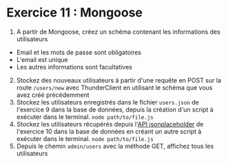 # Exercice 11 : Mongoose

1. A partir de Mongoose, créez un schéma contenant les informations des utilisateurs
- Email et les mots de passe sont obligatoires
- L'email est unique
- Les autres informations sont facultatives
2. Stockez des nouveaux utilisateurs à partir d'une requête en POST sur la route `/users/new` avec ThunderClient en utilisant le schéma que vous avez créé précédemment
3. Stockez les utilisateurs enregistrés dans le fichier `users.json` de l'exercice 9 dans la base de données, depuis la création d'un script à exécuter dans le terminal. `node path/to/file.js`
4. Stockez les  utilisateurs récupérés depuis l'[API jsonplaceholder](https://jsonplaceholder.typicode.com/users) de l'exercice 10 dans la base de données en créant un autre script à exécuter dans le terminal. `node path/to/file.js`
5. Depuis le chemin `admin/users` avec la méthode GET, affichez tous les utilisateurs
